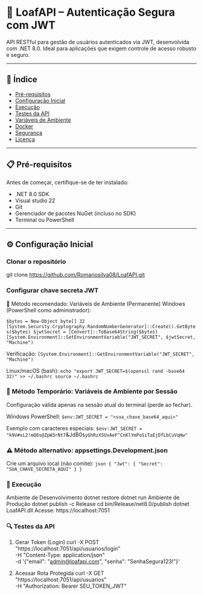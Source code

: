 # 🍞 LoafAPI – Autenticação Segura com JWT

API RESTful para gestão de usuários autenticados via JWT, desenvolvida com .NET 8.0. Ideal para aplicações que exigem controle de acesso robusto e seguro.

---

## 📌 Índice
- [Pré-requisitos](#📋-pré-requisitos)
- [Configuração Inicial](#⚙️-Configuração-Inicial)
- [Execução](#🚀-execução)
- [Testes da API](#🔍-testes-da-api)
- [Variáveis de Ambiente](#🌱-variáveis-de-ambiente)
- [Docker](#🐳-docker)
- [Segurança](#🔒-segurança)
- [Licença](#📄-licença)

---

## 📋 Pré-requisitos
Antes de começar, certifique-se de ter instalado:
- .NET 8.0 SDK
- Visual studio 22
- Git
- Gerenciador de pacotes NuGet (incluso no SDK)
- Terminal ou PowerShell

---

## ⚙️ Configuração Inicial

### Clonar o repositório
git clone https://github.com/Romariosilva08/LoafAPI.git

### Configurar chave secreta JWT
🔐 Método recomendado: Variáveis de Ambiente (Permanente)
Windows (PowerShell como administrador):

`
$bytes = New-Object byte[] 32
[System.Security.Cryptography.RandomNumberGenerator]::Create().GetBytes($bytes)
$jwtSecret = [Convert]::ToBase64String($bytes)
[System.Environment]::SetEnvironmentVariable("JWT_SECRET", $jwtSecret, "Machine")
`

Verificação:
`[System.Environment]::GetEnvironmentVariable("JWT_SECRET", "Machine")`

Linux/macOS (bash):
`echo "export JWT_SECRET=$(openssl rand -base64 32)" >> ~/.bashrc
source ~/.bashrc`


### 🧪 Método Temporário: Variáveis de Ambiente por Sessão
Configuração válida apenas na sessão atual do terminal (perde ao fechar).

Windows PowerShell:
`$env:JWT_SECRET = "<sua_chave_base64_aqui>"`

Exemplo com caracteres especiais:
`$env:JWT_SECRET = "k9V#xL2!mQ8s@ZpW3rNt7`&JdB0`$yGhRzX5UvAeF^CnKlYmPoSiTaEjDfLbCuVqHw"`

### ⚠️ Método alternativo: appsettings.Development.json
Crie um arquivo local (não comite):
`
json
{
  "Jwt": {
    "Secret": "SUA_CHAVE_SECRETA_AQUI"
  }
}
`
### 🚀 Execução
Ambiente de Desenvolvimento
dotnet restore
dotnet run
Ambiente de Produção
dotnet publish -c Release
cd bin/Release/net8.0/publish
dotnet LoafAPI.dll
Acesse: https://localhost:7051

### 🔍 Testes da API
1. Gerar Token (Login)
curl -X POST "https://localhost:7051/api/usuarios/login" \
  -H "Content-Type: application/json" \
  -d '{"email": "admin@loafapi.com", "senha": "SenhaSegura123!"}'

2. Acessar Rota Protegida
curl -X GET "https://localhost:7051/api/usuarios" \
  -H "Authorization: Bearer SEU_TOKEN_JWT"
